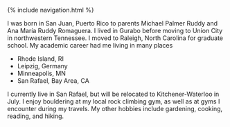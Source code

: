 {% include navigation.html %}

I was born in San Juan, Puerto Rico to parents Michael Palmer Ruddy and Ana María Ruddy Romaguera. I lived in Gurabo before moving to Union City in northwestern Tennessee. I moved to Raleigh, North Carolina for graduate school. My academic career had me living in many places
* Rhode Island, RI
* Leipzig, Germany
* Minneapolis, MN
* San Rafael, Bay Area, CA

I currently live in San Rafael, but will be relocated to Kitchener-Waterloo in July. I enjoy bouldering at my local rock climbing gym, as well as at gyms I encounter during my travels. My other hobbies include gardening, cooking, reading, and hiking.
